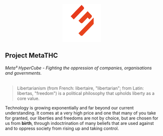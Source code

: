 <p align="center" width="100%">
    <img width="25%" src="/profile/imgs/logo.png"> 
</p>

## Project MetaTHC
###### Meta³ HyperCube - Fighting the oppression of companies, organisations and governments.

> Libertarianism (from French: libertaire, "libertarian"; from Latin: libertas, "freedom") is a political philosophy that upholds liberty as a core value.

<p>Technology is growing exponentially and far beyond our current understanding. It comes at a very high price and one that many of you take for granted, our
liberties and freedoms are not by choice, but are chosen for us from <strong>birth</strong>, through indoctrination of many beliefs that are used against and
to oppress society from rising up and taking control.</p>
<!--

**Here are some ideas to get you started:**

🙋‍♀️ A short introduction - what is your organization all about?
🌈 Contribution guidelines - how can the community get involved?
👩‍💻 Useful resources - where can the community find your docs? Is there anything else the community should know?
🍿 Fun facts - what does your team eat for breakfast?
🧙 Remember, you can do mighty things with the power of [Markdown](https://docs.github.com/github/writing-on-github/getting-started-with-writing-and-formatting-on-github/basic-writing-and-formatting-syntax)
-->
